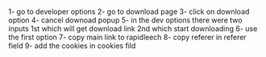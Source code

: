 1- go to developer options
2- go to download page 
3- click on download option
4- cancel downoad popup
5- in the dev options there were two inputs 1st which will get download link 2nd which start downloading
6- use the first option
7- copy main link to rapidleech
8- copy referer in referer field 
9- add the cookies in cookies fild
